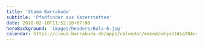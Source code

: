 ```yaml
---
title: 'Stamm Barrakuda'
subtitle: 'Pfadfinder aus Vaterstetten'
date: 2018-02-10T11:52:18+07:00
heroBackground: 'images/headers/Bula-6.jpg'
calendar: https://cloud.barrakuda.de/apps/calendar/embed/w6jo3JALqTN4cgtT
---
```

